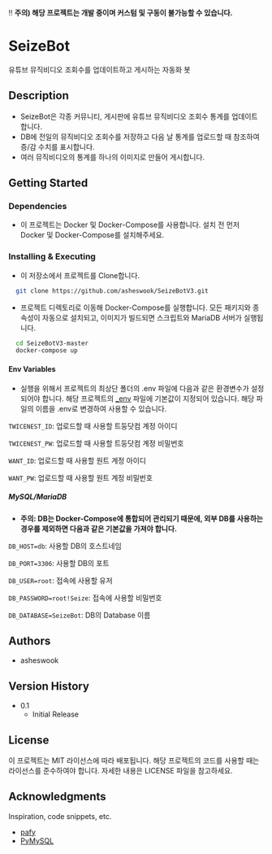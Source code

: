 :bangbang: **주의) 해당 프로젝트는 개발 중이며 커스텀 및 구동이 불가능할 수 있습니다.**
# SeizeBot

유튜브 뮤직비디오 조회수를 업데이트하고 게시하는 자동화 봇

## Description

* SeizeBot은 각종 커뮤니티, 게시판에 유튜브 뮤직비디오 조회수 통계를 업데이트합니다.
* DB에 전일의 뮤직비디오 조회수를 저장하고 다음 날 통계를 업로드할 때 참조하여 증/감 수치를 표시합니다.
* 여러 뮤직비디오의 통계를 하나의 이미지로 만들어 게시합니다.

## Getting Started

### Dependencies

* 이 프로젝트는 Docker 및 Docker-Compose를 사용합니다. 설치 전 먼저 Docker 및 Docker-Compose를 설치해주세요.

### Installing & Executing

* 이 저장소에서 프로젝트를 Clone합니다.

```bash
  git clone https://github.com/asheswook/SeizeBotV3.git
```

* 프로젝트 디렉토리로 이동해 Docker-Compose를 실행합니다. 모든 패키지와 종속성이 자동으로 설치되고, 이미지가 빌드되면 스크립트와 MariaDB 서버가 실행됩니다.

```bash
  cd SeizeBotV3-master
  docker-compose up
```

#### Env Variables

* 실행을 위해서 프로젝트의 최상단 폴더의 .env 파일에 다음과 같은 환경변수가 설정되어야 합니다. 해당 프로젝트의 [_env](_env) 파일에 기본값이 지정되어 있습니다. 해당 파일의 이름을 .env로 변경하여 사용할 수 있습니다.

`TWICENEST_ID`: 업로드할 때 사용할 트둥닷컴 계정 아이디

`TWICENEST_PW`: 업로드할 때 사용할 트둥닷컴 계정 비밀번호

`WANT_ID`: 업로드할 때 사용할 원트 계정 아이디

`WANT_PW`: 업로드할 때 사용할 원트 계정 비밀번호

##### MySQL/MariaDB
 * **주의: DB는 Docker-Compose에 통합되어 관리되기 때문에, 외부 DB를 사용하는 경우를 제외하면 다음과 같은 기본값을 가져야 합니다.**
 
`DB_HOST=db`: 사용할 DB의 호스트네임

`DB_PORT=3306`: 사용할 DB의 포트

`DB_USER=root`: 접속에 사용할 유저

`DB_PASSWORD=root!Seize`: 접속에 사용할 비밀번호

`DB_DATABASE=SeizeBot`: DB의 Database 이름

## Authors

- asheswook

## Version History

* 0.1
    * Initial Release

## License

이 프로젝트는 MIT 라이선스에 따라 배포됩니다. 해당 프로젝트의 코드를 사용할 때는 라이선스를 준수하여야 합니다. 자세한 내용은 LICENSE 파일을 참고하세요.

## Acknowledgments

Inspiration, code snippets, etc.
* [pafy](https://github.com/mps-youtube/pafy)
* [PyMySQL](https://github.com/PyMySQL/PyMySQL)
